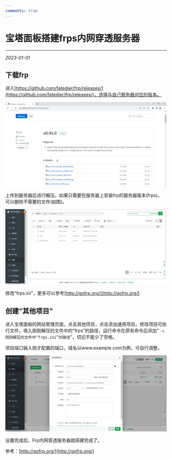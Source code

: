 ```yaml
---
comments: true
---
```


# 宝塔面板搭建frps内网穿透服务器

***

<em>2023-01-01</em>

## 下载frp

进入[https://github.com/fatedier/frp/releases/](https://github.com/fatedier/frp/releases/)，选择与自己服务器对应的版本。

![下载对应版本](./img/image-36.png)

上传到服务器后进行解压。如果只需要在服务器上安装frp的服务器版本(frps)，可以删除不需要的文件(如图)。

![删除不需要的文件后](./img/image-37.png)

修改“frps.ini”，更多可以参考[http://gofrp.org/](http://gofrp.org/)

## 创建“其他项目”

进入宝塔面板的网站管理页面，点击其他项目，点击添加通用项目。修改项目可执行文件，填入刚刚解压的文件中的“frps”的路径，运行命令在原有命令后添加" `-c 刚刚解压的文件中“frps.ini”的路径`"，切记不能少了空格。

项目端口输入刚才配置的端口，域名以www.example.com为例，可自行调整。

![设置](./img/image-38.png)

设置完成后，Frp内网穿透服务器就搭建完成了。

参考：[http://gofrp.org/](http://gofrp.org/)
